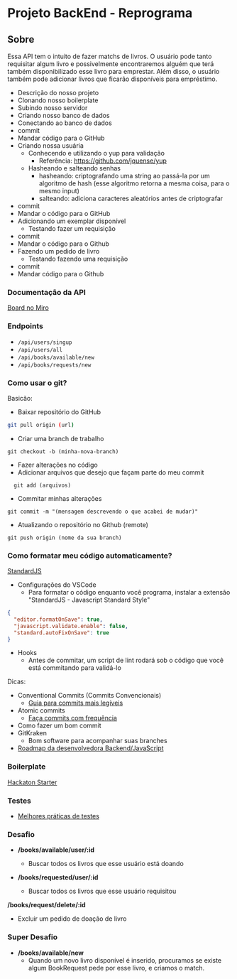 # Projeto BackEnd - Reprograma

## Sobre

Essa API tem o intuito de fazer matchs de livros. O usuário pode tanto requisitar algum livro e possivelmente encontraremos alguém que terá também disponibilizado esse livro para emprestar. Além disso, o usuário também pode adicionar livros que ficarão disponíveis para empréstimo.

- Descrição do nosso projeto
- Clonando nosso boilerplate
- Subindo nosso servidor
- Criando nosso banco de dados
- Conectando ao banco de dados
- commit
- Mandar código para o GitHub
- Criando nossa usuária
  - Conhecendo e utilizando o yup para validação
    - Referência: https://github.com/jquense/yup
  - Hasheando e salteando senhas
    - hasheando: criptografando uma string ao passá-la por um algoritmo de hash (esse algoritmo retorna a mesma coisa, para o mesmo input)
    - salteando: adiciona caracteres aleatórios antes de criptografar
- commit
- Mandar o código para o GitHub
- Adicionando um exemplar disponível
  - Testando fazer um requisição
- commit
- Mandar o código para o Github
- Fazendo um pedido de livro
  - Testando fazendo uma requisição
- commit
- Mandar código para o Github

### Documentação da API

[Board no Miro](https://miro.com/app/board/o9J_kgwSA7M=/)

### Endpoints

- `/api/users/singup`
- `/api/users/all`
- `/api/books/available/new`
- `/api/books/requests/new`

### Como usar o git?

Basicão:

- Baixar repositório do GitHub

```bash
git pull origin (url)
```

- Criar uma branch de trabalho

```
git checkout -b (minha-nova-branch)
```

- Fazer alterações no código
- Adicionar arquivos que desejo que façam parte do meu commit

```
  git add (arquivos)
```

- Commitar minhas alterações

```
git commit -m "(mensagem descrevendo o que acabei de mudar)"
```

- Atualizando o repositório no Github (remote)

```
git push origin (nome da sua branch)
```

### Como formatar meu código automaticamente?

[StandardJS](https://standardjs.com/)

- Configurações do VSCode
  - Para formatar o código enquanto você programa, instalar a extensão "StandardJS - Javascript Standard Style"

```json
{
  "editor.formatOnSave": true,
  "javascript.validate.enable": false,
  "standard.autoFixOnSave": true
}
```

- Hooks
  - Antes de commitar, um script de lint rodará sob o código que você está commitando para validá-lo

Dicas:

- Conventional Commits (Commits Convencionais)
  - [Guia para commits mais legíveis](https://www.conventionalcommits.org/pt-br/v1.0.0-beta.4/)
- Atomic commits
  - [Faça commits com frequência](https://www.freshconsulting.com/atomic-commits/)
- Como fazer um bom commit
- GitKraken
  - Bom software para acompanhar suas branches
- [Roadmap da desenvolvedora Backend/JavaScript](https://github.com/aliyr/Nodejs-Developer-Roadmap/blob/master/ReadMe-PT.md)

### Boilerplate

[Hackaton Starter](https://github.com/sahat/hackathon-starter/blob/master/app.js)

### Testes

- [Melhores práticas de testes](https://github.com/goldbergyoni/javascript-testing-best-practices)

### Desafio

- **/books/available/user/:id**

  - Buscar todos os livros que esse usuário está doando

- **/books/requested/user/:id**
  - Buscar todos os livros que esse usuário requisitou

**/books/request/delete/:id**

- Excluir um pedido de doação de livro

### Super Desafio

- **/books/available/new**
  - Quando um novo livro disponível é inserido, procuramos se existe algum BookRequest pede por esse livro, e criamos o match.
